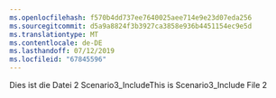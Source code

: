 ```yaml
---
ms.openlocfilehash: f570b4dd737ee7640025aee714e9e23d07eda256
ms.sourcegitcommit: d5a9a8824f3b3927ca3858e936b4451154ec9e5d
ms.translationtype: MT
ms.contentlocale: de-DE
ms.lasthandoff: 07/12/2019
ms.locfileid: "67845596"
---
```

<span data-ttu-id="ac17e-101">Dies ist die Datei 2 Scenario3_Include</span><span class="sxs-lookup"><span data-stu-id="ac17e-101">This is Scenario3_Include File 2</span></span>

